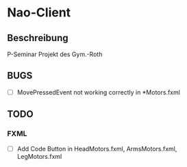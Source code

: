 # Nao-Client
## Beschreibung
P-Seminar Projekt des Gym.-Roth
## BUGS
  - [ ] MovePressedEvent not working correctly in \*Motors.fxml
## TODO
### FXML
  - [ ] Add Code Button in HeadMotors.fxml, ArmsMotors.fxml, LegMotors.fxml

